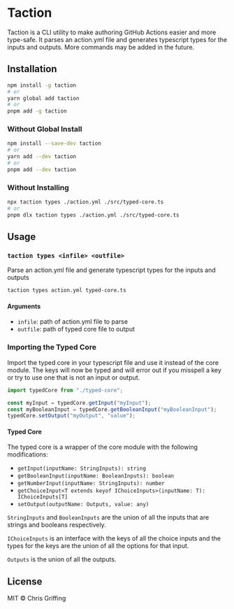 # Taction

Taction is a CLI utility to make authoring GitHub Actions easier and more type-safe. It parses an action.yml file and generates typescript types for the inputs and outputs. More commands may be added in the future.

## Installation

```bash
npm install -g taction
# or
yarn global add taction
# or
pnpm add -g taction
```

### Without Global Install

```bash
npm install --save-dev taction
# or
yarn add --dev taction
# or
pnpm add --dev taction
```

### Without Installing

```bash
npx taction types ./action.yml ./src/typed-core.ts
# or
pnpm dlx taction types ./action.yml ./src/typed-core.ts
```

## Usage

### `taction types <infile> <outfile>`

Parse an action.yml file and generate typescript types for the inputs and outputs

```bash
taction types action.yml typed-core.ts
```

#### Arguments

- `infile`: path of action.yml file to parse
- `outfile`: path of typed core file to output

### Importing the Typed Core

Import the typed core in your typescript file and use it instead of the core module. The keys will now be typed and will error out if you misspell a key or try to use one that is not an input or output.

```typescript
import typedCore from "./typed-core";

const myInput = typedCore.getInput("myInput");
const myBooleanInput = typedCore.getBooleanInput("myBooleanInput");
typedCore.setOutput("myOutput", "value");
```

#### Typed Core

The typed core is a wrapper of the core module with the following modifications:

- `getInput(inputName: StringInputs): string`
- `getBooleanInput(inputName: BooleanInputs): boolean`
- `getNumberInput(inputName: StringInputs): number`
- `getChoiceInput<T extends keyof IChoiceInputs>(inputName: T): IChoiceInputs[T]`
- `setOutput(outputName: Outputs, value: any)`

`StringInputs` and `BooleanInputs` are the union of all the inputs that are strings and booleans respectively.

`IChoiceInputs` is an interface with the keys of all the choice inputs and the types for the keys are the union of all the options for that input.

`Outputs` is the union of all the outputs.

## License

MIT © Chris Griffing
